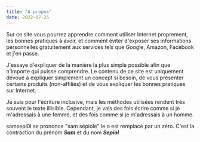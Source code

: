```yaml
---
title: "A propos"
date: 2022-07-25
---
```



Sur ce site vous pourrez apprendre comment utiliser Internet proprement, les bonnes pratiques à avoir, et comment éviter d'exposer ses informations personnelles gratuitement aux services tels que Google, Amazon, Facebook et j'en passe.

J'essaye d'expliquer de la manière la plus simple possible afin que n'importe qui puisse comprendre. Le contenu de ce site est uniquement dévoué à expliquer simplement un concept si besoin, de vous présenter certains produits (non-affiliés) et de vous expliquer les bonnes pratiques sur Internet.

Je suis pour l'écriture inclusive, mais les méthodes utilisées rendent très souvent le texte illisible. Cependant, je vais des fois écrire comme si je m'adressais à une femme, et des fois comme si je m'adressais à un homme. 

samsepi0l se prononce "sam sépiole" le o est remplacé par un zéro. C'est la contraction du prénom ***Sam*** et du nom ***Sepiol***
